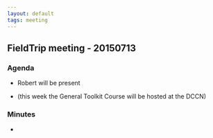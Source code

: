 ```yaml
---
layout: default
tags: meeting
---
```



## FieldTrip meeting - 20150713

### Agenda

*  Robert will be present

*  (this week the General Toolkit Course will be hosted at the DCCN) 

### Minutes

* 

